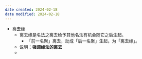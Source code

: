 ```yaml
---
date created: 2024-02-18
date modified: 2024-02-18
---
```

- 离去缘
    - 离去缘是名法之离去给予其他名法有机会随它之后生起。
        - 「前一名聚」离去，助成「后一名聚」生起，为「离去缘」。
    - 说明：**强调缘法的离去** 
    - 
